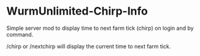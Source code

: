 # WurmUnlimited-Chirp-Info
Simple server mod to display time to next farm tick (chirp) on login and by command.

/chirp or /nextchirp will display the current time to next farm tick.
